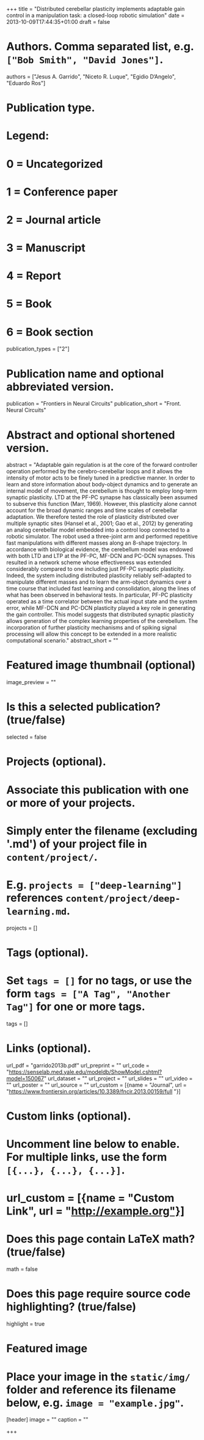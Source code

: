+++
title = "Distributed cerebellar plasticity implements adaptable gain control in a manipulation task: a closed-loop robotic simulation"
date = 2013-10-09T17:44:35+01:00
draft = false

# Authors. Comma separated list, e.g. `["Bob Smith", "David Jones"]`.
authors = ["Jesus A. Garrido", "Niceto R. Luque", "Egidio D‘Angelo", "Eduardo Ros"]

# Publication type.
# Legend:
# 0 = Uncategorized
# 1 = Conference paper
# 2 = Journal article
# 3 = Manuscript
# 4 = Report
# 5 = Book
# 6 = Book section
publication_types = ["2"]

# Publication name and optional abbreviated version.
publication = "Frontiers in Neural Circuits"
publication_short = "Front. Neural Circuits"

# Abstract and optional shortened version.
abstract = "Adaptable gain regulation is at the core of the forward controller operation performed by the cerebro-cerebellar loops and it allows the intensity of motor acts to be finely tuned in a predictive manner. In order to learn and store information about body-object dynamics and to generate an internal model of movement, the cerebellum is thought to employ long-term synaptic plasticity. LTD at the PF-PC synapse has classically been assumed to subserve this function (Marr, 1969). However, this plasticity alone cannot account for the broad dynamic ranges and time scales of cerebellar adaptation. We therefore tested the role of plasticity distributed over multiple synaptic sites (Hansel et al., 2001; Gao et al., 2012) by generating an analog cerebellar model embedded into a control loop connected to a robotic simulator. The robot used a three-joint arm and performed repetitive fast manipulations with different masses along an 8-shape trajectory. In accordance with biological evidence, the cerebellum model was endowed with both LTD and LTP at the PF-PC, MF-DCN and PC-DCN synapses. This resulted in a network scheme whose effectiveness was extended considerably compared to one including just PF-PC synaptic plasticity. Indeed, the system including distributed plasticity reliably self-adapted to manipulate different masses and to learn the arm-object dynamics over a time course that included fast learning and consolidation, along the lines of what has been observed in behavioral tests. In particular, PF-PC plasticity operated as a time correlator between the actual input state and the system error, while MF-DCN and PC-DCN plasticity played a key role in generating the gain controller. This model suggests that distributed synaptic plasticity allows generation of the complex learning properties of the cerebellum. The incorporation of further plasticity mechanisms and of spiking signal processing will allow this concept to be extended in a more realistic computational scenario."
abstract_short = ""

# Featured image thumbnail (optional)
image_preview = ""

# Is this a selected publication? (true/false)
selected = false

# Projects (optional).
#   Associate this publication with one or more of your projects.
#   Simply enter the filename (excluding '.md') of your project file in `content/project/`.
#   E.g. `projects = ["deep-learning"]` references `content/project/deep-learning.md`.
projects = []

# Tags (optional).
#   Set `tags = []` for no tags, or use the form `tags = ["A Tag", "Another Tag"]` for one or more tags.
tags = []

# Links (optional).
url_pdf = "garrido2013b.pdf"
url_preprint = ""
url_code = "https://senselab.med.yale.edu/modeldb/ShowModel.cshtml?model=150067"
url_dataset = ""
url_project = ""
url_slides = ""
url_video = ""
url_poster = ""
url_source = ""
url_custom = [{name = "Journal", url = "https://www.frontiersin.org/articles/10.3389/fncir.2013.00159/full "}]

# Custom links (optional).
#   Uncomment line below to enable. For multiple links, use the form `[{...}, {...}, {...}]`.
# url_custom = [{name = "Custom Link", url = "http://example.org"}]

# Does this page contain LaTeX math? (true/false)
math = false

# Does this page require source code highlighting? (true/false)
highlight = true

# Featured image
# Place your image in the `static/img/` folder and reference its filename below, e.g. `image = "example.jpg"`.
[header]
image = ""
caption = ""

+++
